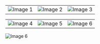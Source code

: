 <table>
  <tr>
    <td><img src="D:\spyNow\仪器分析实验\循环伏安\循环伏安拟合图结果\Run Unsaved 50mv.png" alt="Image 1"></td>
    <td><img src="D:\spyNow\仪器分析实验\循环伏安\循环伏安拟合图结果\Run Unsaved 100mv.png" alt="Image 2"></td>
    <td><img src="D:\spyNow\仪器分析实验\循环伏安\循环伏安拟合图结果\Run Unsaved 150mv.png" alt="Image 3"></td>
  </tr>
</table>

<table>
  <tr>
    <td><img src="D:\spyNow\仪器分析实验\循环伏安\循环伏安拟合图结果\Run Unsaved 200mv.png" alt="Image 4"></td>
    <td><img src="D:\spyNow\仪器分析实验\循环伏安\循环伏安拟合图结果\Run Unsaved 250mv.png" alt="Image 5"></td>
    <td><img src="D:\spyNow\仪器分析实验\循环伏安\循环伏安拟合图结果\不同电压汇总图.png" alt="Image 6"></td>
  </tr>
</table>
<img src="D:\spyNow\仪器分析实验\循环伏安\循环伏安拟合图结果\扫描速度vs峰值电流.png" alt="Image 6">